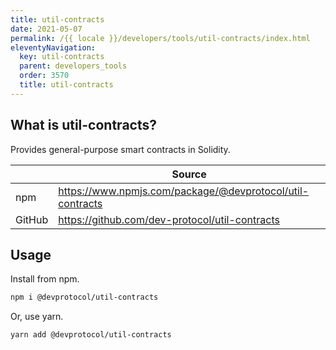 ```yaml
---
title: util-contracts
date: 2021-05-07
permalink: /{{ locale }}/developers/tools/util-contracts/index.html
eleventyNavigation:
  key: util-contracts
  parent: developers_tools
  order: 3570
  title: util-contracts
---
```


## What is util-contracts?

Provides general-purpose smart contracts in Solidity.

|        | Source                                                    |
| ------ | --------------------------------------------------------- |
| npm    | https://www.npmjs.com/package/@devprotocol/util-contracts |
| GitHub | https://github.com/dev-protocol/util-contracts            |

## Usage

Install from npm.

```bash
npm i @devprotocol/util-contracts
```

Or, use yarn.

```bash
yarn add @devprotocol/util-contracts
```
